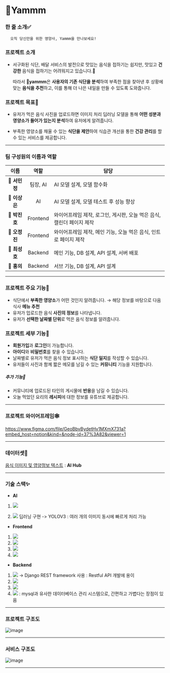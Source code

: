 # **🍕Yammm**


### 한 줄 소개✅

&nbsp;&nbsp;&nbsp;&nbsp;`오직 당신만을 위한 영양사, Yammm을 만나보세요!`


### 프로젝트 소개

- 서구화된 식단, 배달 서비스의 발전으로 맛있는 음식을 접하기는 쉽지만, 맛있고 **건강한** 음식을 접하기는 어려워지고 있습니다.🥲 

    따라서 **🍕yammm**은 **사용자의 기존 식단을 분석**하여 부족한 점을 찾아낸 후 상황에 맞는 **음식을 추천**하고, 이를 통해 더 나은 내일을 만들 수 있도록 도와줍니다.



### 프로젝트 목표🚩

- 유저가 먹은 음식 사진을 업로드하면 이미지 처리 딥러닝 모델을 통해 **어떤 성분과 영양소가 들어가 있는지 분석**하여 유저에게 알려줍니다.

- 부족한 영양소를 채울 수 있는 **식단을 제안**하여 식습관 개선을 통한 **건강 관리**를 할 수 있는 서비스를 제공합니다.

---

### 팀 구성원의 이름과 역할

| <center>이름</center> | <center>역할</center> | <center>담당</center> |
|:----:|:----:|:----|
| 🐯 **서민정** | 팀장, AI |AI 모델 설계, 모델 함수화|
| 🦊 **이상은** | AI |AI 모델 설계, 모델 테스트 후 성능 향상|
| 🐳 **박진호** | Frontend |와이어프레임 제작, 로그인, 게시판, 오늘 먹은 음식, 캘린더 페이지 제작|
| 🥸 **오정진** | Frontend |와이어프레임 제작, 메인 기능, 오늘 먹은 음식, 인트로 페이지 제작|
| 🦈 **최성호** | Backend |메인 기능, DB 설계, API 설계, 서버 배포|
| 🐴 **홍의** | Backend |서브 기능, DB 설계, API 설계|


---
### 프로젝트 주요 기능🧩

- 식단에서 **부족한 영양소**가 어떤 것인지 알려줍니다. → 해당 정보를 바탕으로 다음 식사 **메뉴 추천**
- 유저가 업로드한 음식 **사진의 정보**를 나타냅니다.
- 유저가 **선택한 날짜별 단위**로 먹은 음식 정보를 알려줍니다.


### 프로젝트 세부 기능🏁

- **회원가입**과 **로그인**이 가능합니다.
- **아이디**와 **비밀번호**를 찾을 수 있습니다.
- 날짜별로 유저가 먹은 음식 정보 표시하는 **식단 일지**를 작성할 수 있습니다.
- 유저들이 사진과 함께 짧은 메모를 남길 수 있는 **커뮤니티** 기능을 지원합니다.

##### 추가 기능🏴
- 커뮤니티에 업로드된 타인의 게시물에 **반응**을 남길 수 있습니다.
- 오늘 먹었던 요리의 **레시피**에 대한 정보를 유튜브로 제공합니다.


---

### 프로젝트 와이어프레임🕸️

https://www.figma.com/file/GeoBbvBydetHv1MXmX731a?embed_host=notion&kind=&node-id=37%3A82&viewer=1

---

### 데이터셋💾

[음식 이미지 및 영양정보 텍스트](https://aihub.or.kr/aidata/30747) : **AI Hub**

---

### 기술 스택✨

- **AI**   
1. <img src="https://img.shields.io/badge/Python-3776AB?style=for-the-badge&logo=Python&logoColor=white"> 

2. <img src="https://img.shields.io/badge/Pytorch-EE4C2C?style=for-the-badge&logo=Pytorch&logoColor=white"> 딥러닝 구현 -> YOLOV3 : 여러 개의 이미지 동시에 빠르게 처리 가능


- **Frontend**  
1. <img src="https://img.shields.io/badge/React-33FFF2?style=for-the-badge&logo=React&logoColor=white"> 
2. <img src="https://img.shields.io/badge/Next.js-000000?style=for-the-badge&logo=Next.js&logoColor=white"> 
3. <img src="https://img.shields.io/badge/Redux-D333DE?style=for-the-badge&logo=Redux&logoColor=white"> 
4. <img src="https://img.shields.io/badge/Tailwind CSS-31C491?style=for-the-badge&logo=Tailwind CSS&logoColor=white">

- **Backend**   
1. <img src="https://img.shields.io/badge/Django-092E20?style=for-the-badge&logo=Django&logoColor=white"> -> Django REST framework 사용 : Restful API 개발에 용이
2. <img src="https://img.shields.io/badge/Uwsgi-C5EDB0?style=for-the-badge&logo=Uwsgi&logoColor=white">  
3. <img src="https://img.shields.io/badge/Nginx-009639?style=for-the-badge&logo=Nginx&logoColor=white">  
4. <img src="https://img.shields.io/badge/SQLite-003B57?style=for-the-badge&logo=SQLite&logoColor=white"> : mysql과 유사한 데이터베이스 관리 시스템으로, 간편하고 가볍다는 장점이 있음


---

### 프로젝트 구조도
![image](uploads/709d3964cda1abdd6ab5b4ef27c8c538/image.png)

---

### 서비스 구조도
![image](uploads/03036aaa810e7318ba09adb726406d85/image.png)


---
